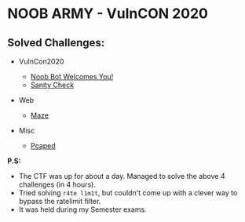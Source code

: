 # NOOB ARMY - VulnCON 2020
## Solved Challenges:

- VulnCon2020
    - [Noob Bot Welcomes You!](NoobBotWelcomesYou.md)
    - [Sanity Check]()

- Web
    - [Maze](Maze.md)

- Misc
    - [Pcaped](Pcaped.md)

**P.S:** 
- The CTF was up for about a day. Managed to solve the above 4 challenges (in 4 hours). 
- Tried solving `r4te l1m1t`, but couldn't come up with a clever way to bypass the ratelimit filter.
- It was held during my Semester exams.